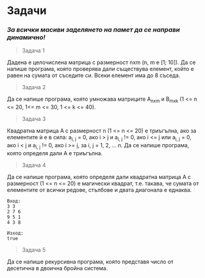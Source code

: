 # Задачи

### *За всички масиви заделянето на памет да се направи динамично!*

> Задача 1

Дадена е целочислена матрица с размерност nxm (n, m e [1; 10]). Да се напише програма, която проверява дали съществува елемент, който е равен на сумата от съседите си. Всеки елемент има до 8 съседа.


> Задача 2

Да се напише програма, която умножава матриците A<sub>nxm</sub> и B<sub>mxk</sub> (1 <= n <= 20, 1<= m <= 30, 1 <= k <= 40).

> Задача 3

Квадратна матрица A с размерност n (1 <= n <= 20) е триъгълна, ако за елементите ѝ е в сила: a<sub>i, j</sub> = 0, ако i > j и a<sub>i, j</sub> != 0, ако i <= j или a<sub>i, j</sub> = 0, ако i < j и a<sub>i, j</sub> != 0, ако i >= j, за i, j = 1, 2, ... n. Да се напише програма, която определя дали А е триъгълна.

> Задача 4

Да се напише програма, която определя дали квадратна матрица A с размерност (1 <= n <= 20) е магически квадрат, т.е. такава, че сумата от елементите от всички редове, стълбове и двата диагонала е еднаква.

    Вход:
    3 3
    2 7 6
    9 5 1
    4 3 8

    Изход:
    true

> Задача 5

Да се напише рекурсивна програма, която представя число от десетична в двоична бройна система.
